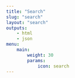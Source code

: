 ```yaml
---
title: "Search"
slug: "search"
layout: "search"
outputs:
    - html
    - json
menu:
    main:
        weight: 30
        params: 
            icon: search
---
```


